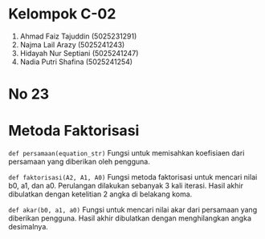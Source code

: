 # Kelompok C-02
1. Ahmad Faiz Tajuddin (5025231291)
2. Najma Lail Arazy (5025241243)
3. Hidayah Nur Septiani (5025241247)
4. Nadia Putri Shafina (5025241254)
# No 23
# Metoda Faktorisasi 
`` def persamaan(equation_str) ``
Fungsi untuk memisahkan koefisiaen dari persamaan yang diberikan oleh pengguna.

`` def faktorisasi(A2, A1, A0) ``
Fungsi metoda faktorisasi untuk mencari nilai b0, a1, dan a0. Perulangan dilakukan sebanyak 3 kali iterasi. Hasil akhir dibulatkan dengan ketelitian 2 angka di belakang koma.

`` def akar(b0, a1, a0) ``
Fungsi untuk mencari nilai akar dari persamaan yang diberikan pengguna. Hasil akhir dibulatkan dengan menghilangkan angka desimalnya.
